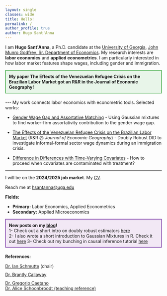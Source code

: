 ```yaml
---
layout: single
classes: wide
title: Hello!
permalink: /
author_profile: true
author: Hugo Sant'Anna
---
```


I am **Hugo Sant'Anna**, a Ph.D. candidate at the [University of Georgia](https://www.uga.edu/), [John Munro Godfrey, Sr. Department of Economics](https://www.terry.uga.edu/economics/). My research interests are **labor economics** and **applied econometrics**. I am particularly interested in how labor market features shape wages, including gender and immigration.

<div style="border: 2px solid #4CAF50; padding: 10px; background-color: #E8F5E9; margin-bottom: 20px;">
  <strong>My paper The Effects of the Venezuelan Refugee Crisis on the Brazilian Labor Market got an R&R in the Journal of Economic Geography!</strong>
</div>
---
My work connects labor economics with econometric tools. Selected works: 

- [Gender Wage Gap and Assortative Matching](/workingpapers/assortmatch) - Using Gaussian mixtures to find worker-firm assortativity contribution to the gender wage gap.
  
- [The Effects of the Venezuelan Refugee Crisis on the Brazilian Labor Market](/workingpapers/vzcrisis) (R&R @ _Journal of Economic Geography_) - Doubly Robust DID to investigate informal-formal sector wage dynamics during an immigration crisis.
  
- [Difference in Differences with Time-Varying Covariates](/workingpapers/badcontrols) - How to proceed when covariates are contaminated with treatment?

---

I will be on the **2024/2025 job market**. My <a href="files/hsantannaCV.pdf">CV</a>.

Reach me at <a href="mailto:hsantanna@uga.edu">hsantanna@uga.edu</a>

**Fields:**

- **Primary:** Labor Economics, Applied Econometrics
- **Secondary:** Applied Microeconomics

<div style="border: 2px solid #874caf; padding: 10px; background-color: #f2e8f5; margin-bottom: 20px;">
  <strong>New posts on my <a href="/posts">blog</a>! </strong> <br />
  1- Check out a short intro on doubly robust estimators <a href="https://hsantanna.org/r/2022/11/03/quick-start-to-doubly-robust-estimators.html">here</a> <br />
  2- I also wrote a short introduction to Gaussian Mixtures in R. Check it out <a href="https://hsantanna.org/r/2022/11/03/expectation-maximization.html">here</a>
  3- Check out my bunching in causal inference tutorial <a href="https://hsantanna.org/r/2024/08/04/bunching.html">here</a>
</div>

**References:**
<div>
  <div style="margin-bottom: 10px;">
    <a href="https://ianschmutte.org/" target="_blank">Dr. Ian Schmutte</a> (chair)<br> 
  </div>
  <div style="margin-bottom: 10px;">
    <a href="https://bcallaway11.github.io/" target="_blank">Dr. Brantly Callaway</a><br>
  </div>
  <div>
    <a href="http://www.gregoriocaetano.net/" target="_blank">Dr. Gregorio Caetano</a><br>
  </div>
  <div>
    <a href="http://www.https://sites.google.com/site/aliceschoonbroodt/home?authuser=0" target="_blank"> Dr. Alice Schoonbroodt (teaching reference)</a><br>
  </div>
</div>

<br>
